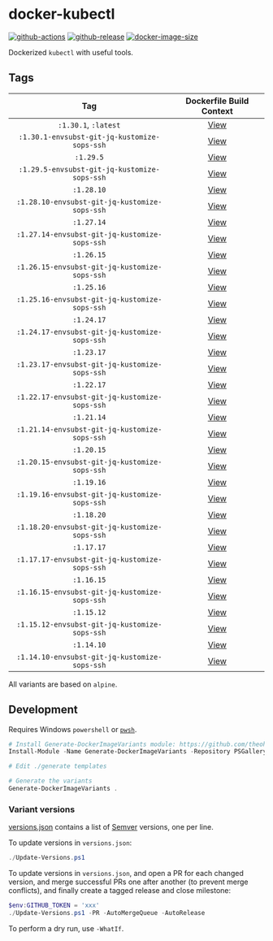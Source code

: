# docker-kubectl

[![github-actions](https://github.com/theohbrothers/docker-kubectl/actions/workflows/ci-master-pr.yml/badge.svg?branch=master)](https://github.com/theohbrothers/docker-kubectl/actions/workflows/ci-master-pr.yml)
[![github-release](https://img.shields.io/github/v/release/theohbrothers/docker-kubectl?style=flat-square)](https://github.com/theohbrothers/docker-kubectl/releases/)
[![docker-image-size](https://img.shields.io/docker/image-size/theohbrothers/docker-kubectl/latest)](https://hub.docker.com/r/theohbrothers/docker-kubectl)

Dockerized `kubectl` with useful tools.

## Tags

| Tag | Dockerfile Build Context |
|:-------:|:---------:|
| `:1.30.1`, `:latest` | [View](variants/1.30.1) |
| `:1.30.1-envsubst-git-jq-kustomize-sops-ssh` | [View](variants/1.30.1-envsubst-git-jq-kustomize-sops-ssh) |
| `:1.29.5` | [View](variants/1.29.5) |
| `:1.29.5-envsubst-git-jq-kustomize-sops-ssh` | [View](variants/1.29.5-envsubst-git-jq-kustomize-sops-ssh) |
| `:1.28.10` | [View](variants/1.28.10) |
| `:1.28.10-envsubst-git-jq-kustomize-sops-ssh` | [View](variants/1.28.10-envsubst-git-jq-kustomize-sops-ssh) |
| `:1.27.14` | [View](variants/1.27.14) |
| `:1.27.14-envsubst-git-jq-kustomize-sops-ssh` | [View](variants/1.27.14-envsubst-git-jq-kustomize-sops-ssh) |
| `:1.26.15` | [View](variants/1.26.15) |
| `:1.26.15-envsubst-git-jq-kustomize-sops-ssh` | [View](variants/1.26.15-envsubst-git-jq-kustomize-sops-ssh) |
| `:1.25.16` | [View](variants/1.25.16) |
| `:1.25.16-envsubst-git-jq-kustomize-sops-ssh` | [View](variants/1.25.16-envsubst-git-jq-kustomize-sops-ssh) |
| `:1.24.17` | [View](variants/1.24.17) |
| `:1.24.17-envsubst-git-jq-kustomize-sops-ssh` | [View](variants/1.24.17-envsubst-git-jq-kustomize-sops-ssh) |
| `:1.23.17` | [View](variants/1.23.17) |
| `:1.23.17-envsubst-git-jq-kustomize-sops-ssh` | [View](variants/1.23.17-envsubst-git-jq-kustomize-sops-ssh) |
| `:1.22.17` | [View](variants/1.22.17) |
| `:1.22.17-envsubst-git-jq-kustomize-sops-ssh` | [View](variants/1.22.17-envsubst-git-jq-kustomize-sops-ssh) |
| `:1.21.14` | [View](variants/1.21.14) |
| `:1.21.14-envsubst-git-jq-kustomize-sops-ssh` | [View](variants/1.21.14-envsubst-git-jq-kustomize-sops-ssh) |
| `:1.20.15` | [View](variants/1.20.15) |
| `:1.20.15-envsubst-git-jq-kustomize-sops-ssh` | [View](variants/1.20.15-envsubst-git-jq-kustomize-sops-ssh) |
| `:1.19.16` | [View](variants/1.19.16) |
| `:1.19.16-envsubst-git-jq-kustomize-sops-ssh` | [View](variants/1.19.16-envsubst-git-jq-kustomize-sops-ssh) |
| `:1.18.20` | [View](variants/1.18.20) |
| `:1.18.20-envsubst-git-jq-kustomize-sops-ssh` | [View](variants/1.18.20-envsubst-git-jq-kustomize-sops-ssh) |
| `:1.17.17` | [View](variants/1.17.17) |
| `:1.17.17-envsubst-git-jq-kustomize-sops-ssh` | [View](variants/1.17.17-envsubst-git-jq-kustomize-sops-ssh) |
| `:1.16.15` | [View](variants/1.16.15) |
| `:1.16.15-envsubst-git-jq-kustomize-sops-ssh` | [View](variants/1.16.15-envsubst-git-jq-kustomize-sops-ssh) |
| `:1.15.12` | [View](variants/1.15.12) |
| `:1.15.12-envsubst-git-jq-kustomize-sops-ssh` | [View](variants/1.15.12-envsubst-git-jq-kustomize-sops-ssh) |
| `:1.14.10` | [View](variants/1.14.10) |
| `:1.14.10-envsubst-git-jq-kustomize-sops-ssh` | [View](variants/1.14.10-envsubst-git-jq-kustomize-sops-ssh) |

All variants are based on `alpine`.

## Development

Requires Windows `powershell` or [`pwsh`](https://github.com/PowerShell/PowerShell).

```powershell
# Install Generate-DockerImageVariants module: https://github.com/theohbrothers/Generate-DockerImageVariants
Install-Module -Name Generate-DockerImageVariants -Repository PSGallery -Scope CurrentUser -Force -Verbose

# Edit ./generate templates

# Generate the variants
Generate-DockerImageVariants .
```

### Variant versions

[versions.json](generate/definitions/versions.json) contains a list of [Semver](https://semver.org/) versions, one per line.

To update versions in `versions.json`:

```powershell
./Update-Versions.ps1
```

To update versions in `versions.json`, and open a PR for each changed version, and merge successful PRs one after another (to prevent merge conflicts), and finally create a tagged release and close milestone:

```powershell
$env:GITHUB_TOKEN = 'xxx'
./Update-Versions.ps1 -PR -AutoMergeQueue -AutoRelease
```

To perform a dry run, use `-WhatIf`.
